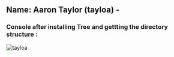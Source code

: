 ## Name: Aaron Taylor (tayloa) - 
### Console after installing Tree and gettting the directory structure : 
![tayloa](images/man_tree.jpg)

